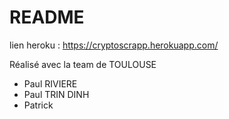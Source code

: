 # README

lien heroku : https://cryptoscrapp.herokuapp.com/

Réalisé avec la team de TOULOUSE

- Paul RIVIERE
- Paul TRIN DINH
- Patrick 

